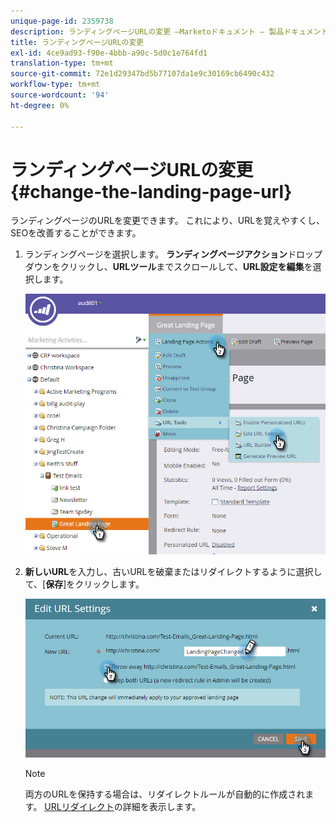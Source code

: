 ```yaml
---
unique-page-id: 2359738
description: ランディングページURLの変更 —Marketoドキュメント — 製品ドキュメント
title: ランディングページURLの変更
exl-id: 4ce9ad93-f90e-4bbb-a90c-5d0c1e764fd1
translation-type: tm+mt
source-git-commit: 72e1d29347bd5b77107da1e9c30169cb6490c432
workflow-type: tm+mt
source-wordcount: '94'
ht-degree: 0%

---
```


# ランディングページURLの変更{#change-the-landing-page-url}

ランディングページのURLを変更できます。 これにより、URLを覚えやすくし、SEOを改善することができます。

1. ランディングページを選択します。 **ランディングページアクション**&#x200B;ドロップダウンをクリックし、**URLツール**&#x200B;までスクロールして、**URL設定を編集**&#x200B;を選択します。

   ![](assets/one.png)

1. **新しいURL**&#x200B;を入力し、古いURLを破棄またはリダイレクトするように選択して、[**保存**]をクリックします。

   ![](assets/two.png)

   >[!NOTE]
   >
   >両方のURLを保持する場合は、リダイレクトルールが自動的に作成されます。 [URLリダイレクト](/help/marketo/product-docs/demand-generation/landing-pages/personalizing-landing-pages/redirect-a-url-path.md)の詳細を表示します。
